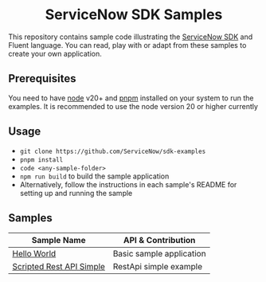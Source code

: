 <h1 align="center">
ServiceNow SDK Samples
</h1>

This repository contains sample code illustrating the [ServiceNow SDK](https://docs.servicenow.com/csh?topicname=servicenow-sdk.html&version=latest) and Fluent language. You can read, play with or adapt from these samples to create your own application.

## Prerequisites

You need to have [node](https://nodejs.org/en/) v20+ and [pnpm](https://pnpm.io/) installed on your system to run the examples. It is recommended to use the node version 20 or higher currently

## Usage

-   `git clone https://github.com/ServiceNow/sdk-examples`
-   `pnpm install`
-   `code <any-sample-folder>`
-   `npm run build` to build the sample application
-   Alternatively, follow the instructions in each sample's README for setting up and running the sample

## Samples

<!-- SAMPLES_BEGIN -->

| Sample Name                                                 | API & Contribution       |
| ----------------------------------------------------------- | ------------------------ |
| [Hello World](hello-world-sample/README.md)                 | Basic sample application |
| [Scripted Rest API Simple](restapi-simple-sample/README.md) | RestApi simple example   |

<!-- SAMPLES_END -->
